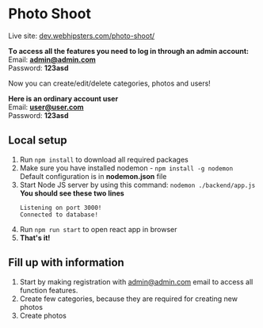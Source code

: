 # Photo Shoot

Live site: [dev.webhipsters.com/photo-shoot/](https://dev.webhipsters.com/photo-shoot/) </br>

**Тo access all the features you need to log in through an admin account:** </br>
Email: **admin@admin.com** </br>
Password: **123asd**

Now you can create/edit/delete categories, photos and users!

**Here is an ordinary account user** </br>
Email: **user@user.com** </br>
Password: **123asd**

## Local setup

1. Run `npm install` to download all required packages
2. Make sure you have installed nodemon - `npm install -g nodemon` </br>
Default configuration is in **nodemon.json** file
3. Start Node JS server by using this command: `nodemon ./backend/app.js` </br>
    **You should see these two lines** 
    ```
    Listening on port 3000!
    Connected to database!
    ```
4. Run `npm run start` to open react app in browser
5.  **That's it!**
## Fill up with information
1. Start by making registration with admin@admin.com email to access all function features.
2. Create few categories, because they are required for creating new photos
3. Create photos

